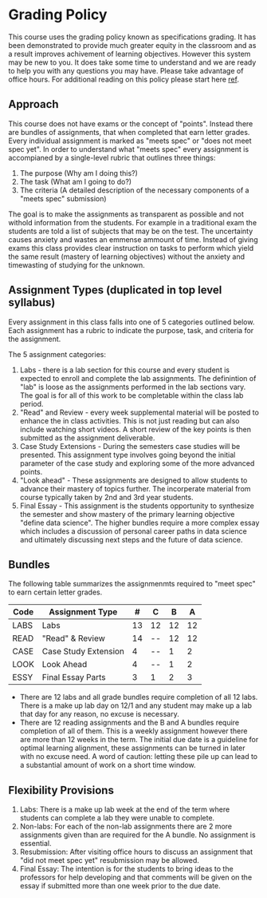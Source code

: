# Grading Policy
This course uses the grading policy known as specifications grading. It has been demonstrated to provide much greater equity in the classroom and as a result improves achivement of learning objectives. However this system may be new to you. It does take some time to understand and we are ready to help you with any questions you may have. Please take advantage of office hours. For additional reading on this policy please start here [ref](https://cte.virginia.edu/blog/2020/12/04/alternative-grading-practices-support-both-equity-and-learning).

## Approach
This course does not have exams or the concept of "points". Instead there are bundles of assignments, that when completed that earn letter grades. Every individual assignment is marked as "meets spec" or "does not meet spec yet". In order to understand what "meets spec" every assignment is accompianed by a single-level rubric that outlines three things:
1. The purpose (Why am I doing this?)
2. The task (What am I going to do?)
3. The criteria (A detailed description of the necessary components of a "meets spec" submission)

The goal is to make the assignments as transparent as possible and not withold information from the students. For example in a traditional exam the students are told a list of subjects that may be on the test. The uncertainty causes anxiety and wastes an emmense ammount of time. Instead of giving exams this class provides clear instruction on tasks to perform which yield the same result (mastery of learning objectives) without the anxiety and timewasting of studying for the unknown.

## Assignment Types (duplicated in top level syllabus)
Every assignment in this class falls into one of 5 categories outlined below. Each assignment has a rubric to indicate the purpose, task, and criteria for the assignment.

The 5 assignment categories:
1. Labs - there is a lab section for this course and every student is expected to enroll and complete the lab assignments. The definintion of "lab" is loose as the assignments performed in the lab sections vary. The goal is for all of this work to be completable within the class lab period.
2. "Read" and Review - every week supplemental material will be posted to enhance the in class activities. This is not just reading but can also include watching short videos. A short review of the key points is then submitted as the assignment deliverable.
3. Case Study Extensions - During the semesters case studies will be presented. This assignment type involves going beyond the initial parameter of the case study and exploring some of the more advanced points.
4. "Look ahead" - These assignments are designed to allow students to advance their mastery of topics further. The incorperate material from course typically taken by 2nd and 3rd year students.
5. Final Essay - This assignment is the students opportunity to synthesize the semester and show mastery of the primary learning objective "define data science". The higher bundles require a more complex essay which includes a discussion of personal career paths in data science and ultimately discussing next steps and the future of data science.

## Bundles
The following table summarizes the assignmenmts required to "meet spec" to earn certain letter grades.

|Code|Assignment Type|#|C|B|A|
|--|--|--|--|--|--|
|LABS|Labs|13|12|12|12|
|READ|"Read" & Review|14|--|12|12|
|CASE|Case Study Extension|4|--|1|2|
|LOOK|Look Ahead|4|--|1|2|
|ESSY|Final Essay Parts|3|1|2|3|

* There are 12 labs and all grade bundles require completion of all 12 labs. There is a make up lab day on 12/1 and any student may make up a lab that day for any reason, no excuse is necessary.
* There are 12 reading assignments and the B and A bundles require completion of all of them. This is a weekly assignment however there are more than 12 weeks in the term. The initial due date is a guideline for optimal learning alignment, these assignments can be turned in later with no excuse need. A word of caution: letting these pile up can lead to a substantial amount of work on a short time window.

## Flexibility Provisions
1. Labs: There is a make up lab week at the end of the term where students can complete a lab they were unable to complete.
2. Non-labs: For each of the non-lab assignments there are 2 more assignments given than are required for the A bundle. No assignment is essential.
3. Resubmission: After visiting office hours to discuss an assignment that "did not meet spec yet" resubmission may be allowed.
4. Final Essay: The intention is for the students to bring ideas to the professors for help developing and that comments will be given on the essay if submitted more than one week prior to the due date.
